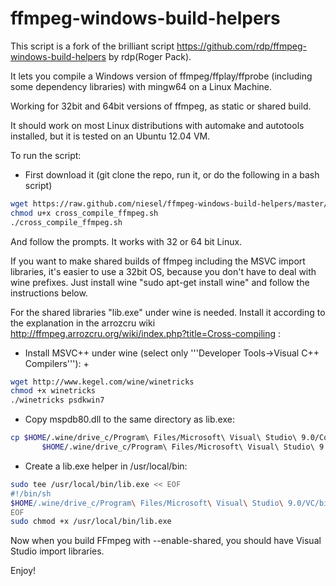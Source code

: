 ffmpeg-windows-build-helpers
============================

This script is a fork of the brilliant script https://github.com/rdp/ffmpeg-windows-build-helpers by rdp(Roger Pack). 

It lets you compile a Windows version of ffmpeg/ffplay/ffprobe (including some dependency libraries) with mingw64 on a Linux Machine.

Working for 32bit and 64bit versions of ffmpeg, as static or shared build.

It should work on most Linux distributions with automake and autotools installed, but it is tested on an Ubuntu 12.04 VM. 

To run the script:

- First download it (git clone the repo, run it, or do the following in a bash script)

```bash
wget https://raw.github.com/niesel/ffmpeg-windows-build-helpers/master/cross_compile_ffmpeg.sh -O cross_compile_ffmpeg.sh
chmod u+x cross_compile_ffmpeg.sh
./cross_compile_ffmpeg.sh
```
And follow the prompts.
It works with 32 or 64 bit Linux.

If you want to make shared builds of ffmpeg including the MSVC import libraries, it's easier to use a 32bit OS,
because you don't have to deal with wine prefixes. 
Just install wine "sudo apt-get install wine" and follow the instructions below.

For the shared libraries "lib.exe" under wine is needed.
Install it according to the explanation in the arrozcru wiki
http://ffmpeg.arrozcru.org/wiki/index.php?title=Cross-compiling :

* Install MSVC++ under wine (select only '''Developer Tools->Visual C++ Compilers'''):                                                                    + 
```bash
wget http://www.kegel.com/wine/winetricks
chmod +x winetricks
./winetricks psdkwin7
```

* Copy mspdb80.dll to the same directory as lib.exe:
```bash
cp $HOME/.wine/drive_c/Program\ Files/Microsoft\ Visual\ Studio\ 9.0/Common7/IDE/mspdb80.dll \
       $HOME/.wine/drive_c/Program\ Files/Microsoft\ Visual\ Studio\ 9.0/VC/bin/
```

* Create a lib.exe helper in /usr/local/bin:
```bash
sudo tee /usr/local/bin/lib.exe << EOF
#!/bin/sh
$HOME/.wine/drive_c/Program\ Files/Microsoft\ Visual\ Studio\ 9.0/VC/bin/lib.exe \$*
EOF
sudo chmod +x /usr/local/bin/lib.exe
```

Now when you build FFmpeg with --enable-shared, you should have Visual Studio import libraries.

Enjoy!

